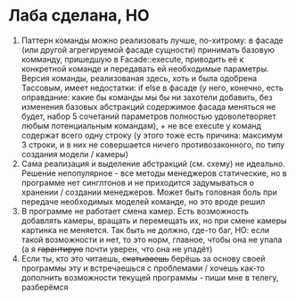# Лаба сделана, **НО**

1. Паттерн команды можно реализовать лучше, по-хитрому: в фасаде (или другой агрегируемой фасаде сущности) принимать базовую комманду, пришедшую в Facade::execute, приводить её к конкретной команде и передавать ей необходимые параметры. Версия команды, реализованая здесь, хоть и была одобрена Тассовым, имеет недостатки: if else в фасаде (у него, конечно, есть оправдание: какие бы команды мы бы ни захотели добавить, без изменения базовых абстракций содержимое фасада меняться не будет, набор 5 сочетаний параметров полностью удоволетворяет любым потенциальным командам), + не все execute у команд содержат всего одну строку (у этого тоже есть причина: максимум 3 строки, и в них не совершается ничего противозаконного, по типу создания модели / камеры)
2. Сама реализация и выделение абстракций (см. схему) не идеально. Решение непопулярное - все методы менеджеров статические, но в программе нет синглтонов и не приходится задумываться о хранении / создании менеджеров. Может быть головная боль при передаче необходимых моделей команде, но это вроде решил
3. В программе не работает смена камер. Есть возможность добавлять камеры, вращать и перемещать их, но при смене камеры картинка не меняется. Так быть не должно, где-то баг, НО: если такой возможности и нет, то это норм, главное, чтобы она не упала (а я ~~гарантирую~~ почти уверен, что она не упадёт)
4. Если ты, кто это читаешь, ~~скатываешь~~ берёшь за основу своей программы эту и встречаешься с проблемами / хочешь как-то дополнить возможности текущей программы - пиши мне в телегу, разберёмся